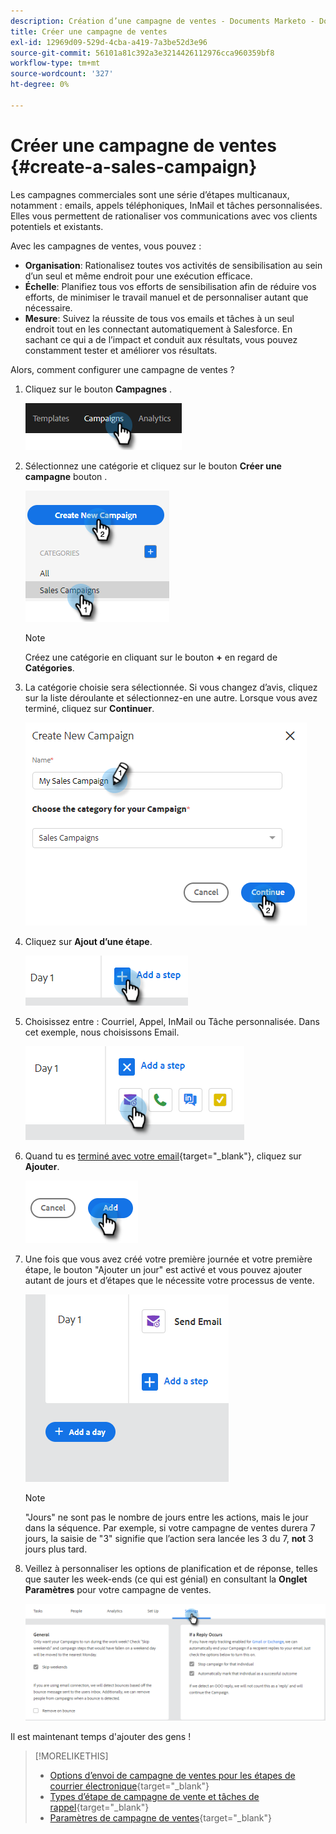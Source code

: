 ```yaml
---
description: Création d’une campagne de ventes - Documents Marketo - Documentation du produit
title: Créer une campagne de ventes
exl-id: 12969d09-529d-4cba-a419-7a3be52d3e96
source-git-commit: 56101a81c392a3e3214426112976cca960359bf8
workflow-type: tm+mt
source-wordcount: '327'
ht-degree: 0%

---
```


# Créer une campagne de ventes {#create-a-sales-campaign}

Les campagnes commerciales sont une série d’étapes multicanaux, notamment : emails, appels téléphoniques, InMail et tâches personnalisées. Elles vous permettent de rationaliser vos communications avec vos clients potentiels et existants.

Avec les campagnes de ventes, vous pouvez :

* **Organisation**: Rationalisez toutes vos activités de sensibilisation au sein d’un seul et même endroit pour une exécution efficace.
* **Échelle**: Planifiez tous vos efforts de sensibilisation afin de réduire vos efforts, de minimiser le travail manuel et de personnaliser autant que nécessaire.
* **Mesure**: Suivez la réussite de tous vos emails et tâches à un seul endroit tout en les connectant automatiquement à Salesforce. En sachant ce qui a de l’impact et conduit aux résultats, vous pouvez constamment tester et améliorer vos résultats.

Alors, comment configurer une campagne de ventes ?

1. Cliquez sur le bouton **Campagnes** .

   ![](assets/create-a-sales-campaign-1.png)

1. Sélectionnez une catégorie et cliquez sur le bouton **Créer une campagne** bouton .

   ![](assets/create-a-sales-campaign-2.png)

   >[!NOTE]
   >
   >Créez une catégorie en cliquant sur le bouton **+** en regard de **Catégories**.

1. La catégorie choisie sera sélectionnée. Si vous changez d’avis, cliquez sur la liste déroulante et sélectionnez-en une autre. Lorsque vous avez terminé, cliquez sur **Continuer**.

   ![](assets/create-a-sales-campaign-3.png)

1. Cliquez sur **Ajout d’une étape**.

   ![](assets/create-a-sales-campaign-4.png)

1. Choisissez entre : Courriel, Appel, InMail ou Tâche personnalisée. Dans cet exemple, nous choisissons Email.

   ![](assets/create-a-sales-campaign-5.png)

1. Quand tu es [terminé avec votre email](/help/marketo/product-docs/marketo-sales-insight/actions/campaigns/sales-campaign-step-types-and-reminder-tasks.md#email){target=&quot;_blank&quot;}, cliquez sur **Ajouter**.

   ![](assets/create-a-sales-campaign-6.png)

1. Une fois que vous avez créé votre première journée et votre première étape, le bouton &quot;Ajouter un jour&quot; est activé et vous pouvez ajouter autant de jours et d’étapes que le nécessite votre processus de vente.

   ![](assets/create-a-sales-campaign-7.png)

   >[!NOTE]
   >
   >&quot;Jours&quot; ne sont pas le nombre de jours entre les actions, mais le jour dans la séquence. Par exemple, si votre campagne de ventes durera 7 jours, la saisie de &quot;3&quot; signifie que l’action sera lancée les 3 du 7, **not** 3 jours plus tard.

1. Veillez à personnaliser les options de planification et de réponse, telles que sauter les week-ends (ce qui est génial) en consultant la **Onglet Paramètres** pour votre campagne de ventes.

   ![](assets/create-a-sales-campaign-8.png)

Il est maintenant temps d&#39;ajouter des gens !

>[!MORELIKETHIS]
>
>* [Options d’envoi de campagne de ventes pour les étapes de courrier électronique](/help/marketo/product-docs/marketo-sales-insight/actions/campaigns/sales-campaign-send-options-for-email-steps.md){target=&quot;_blank&quot;}
>* [Types d’étape de campagne de vente et tâches de rappel](/help/marketo/product-docs/marketo-sales-insight/actions/campaigns/sales-campaign-step-types-and-reminder-tasks.md){target=&quot;_blank&quot;}
>* [Paramètres de campagne de ventes](/help/marketo/product-docs/marketo-sales-insight/actions/campaigns/sales-campaign-settings.md){target=&quot;_blank&quot;}

